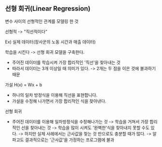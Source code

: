 ## 선형 회귀(Linear Regression)
변수 사이의 선형적인 관계를 모델링 한 것

선형적 -> "직선적이다"

Ex) 실제 데이터(장사꾼의 노동 시간과 매출 데이터)

학습을 시킨다 -> 선형 회귀 모델을 구축한다.
- 주어진 데이터를 학습시켜 가장 합리적인 '직선'을 찾아내는 것
- 따라서 데이터는 3개 이상일 때 의미가 있다. -> 2개는 두 점을 이은 것에 불과하기 때문

가설
H(x) = Wx + b
- 하나의 일차 방정식을 이용해 직선을 표현합니다.
- 가설을 수정해 나가면서 가장 합리적인 식을 찾아낸다.

선형 회귀
- 주어진 데이터를 이용해 일차방정식을 수정해나가는 것
-> 학습을 거쳐서 가장 합리적인 선을 찾아내는 것
-> 학습을 많이 시켜도 '완벽한'식을 찾아내지 못할 수도 있다.
-> 하지만 실제 사례에서는 근사값을 찾는 것 만으로도 충분할 때가 많다.
-> 알파고도 결과적으로는 '근사값'을 가정하는 프로그램에 불과
